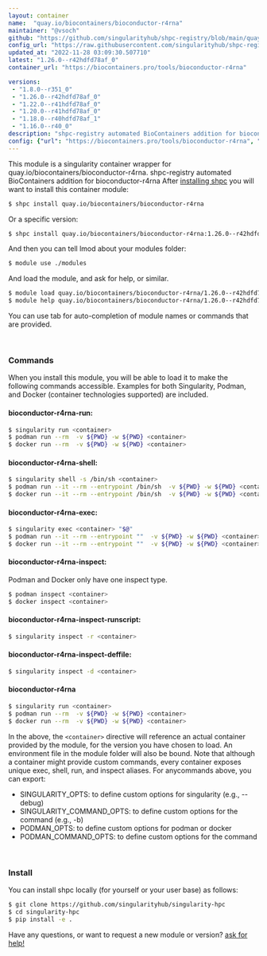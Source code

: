 ```yaml
---
layout: container
name:  "quay.io/biocontainers/bioconductor-r4rna"
maintainer: "@vsoch"
github: "https://github.com/singularityhub/shpc-registry/blob/main/quay.io/biocontainers/bioconductor-r4rna/container.yaml"
config_url: "https://raw.githubusercontent.com/singularityhub/shpc-registry/main/quay.io/biocontainers/bioconductor-r4rna/container.yaml"
updated_at: "2022-11-28 03:09:30.507710"
latest: "1.26.0--r42hdfd78af_0"
container_url: "https://biocontainers.pro/tools/bioconductor-r4rna"

versions:
 - "1.8.0--r351_0"
 - "1.26.0--r42hdfd78af_0"
 - "1.22.0--r41hdfd78af_0"
 - "1.20.0--r41hdfd78af_0"
 - "1.18.0--r40hdfd78af_1"
 - "1.16.0--r40_0"
description: "shpc-registry automated BioContainers addition for bioconductor-r4rna"
config: {"url": "https://biocontainers.pro/tools/bioconductor-r4rna", "maintainer": "@vsoch", "description": "shpc-registry automated BioContainers addition for bioconductor-r4rna", "latest": {"1.26.0--r42hdfd78af_0": "sha256:27d61714ed25334386803cc1f02e4f28d56736f48a5d6b0d5632b98af771690f"}, "tags": {"1.8.0--r351_0": "sha256:7542b582d5c2f168665d11c33f11d63a0f614bd1899a770b51b65cd0408a927d", "1.26.0--r42hdfd78af_0": "sha256:27d61714ed25334386803cc1f02e4f28d56736f48a5d6b0d5632b98af771690f", "1.22.0--r41hdfd78af_0": "sha256:9add2f6ece2d5b88922b86ad44d44bb415ca964206d8c9e74e4061fc481e93e7", "1.20.0--r41hdfd78af_0": "sha256:805df30143babe9003b2fb83f5c329ac1b72fa336ca6143f9471a15ac3a64ee3", "1.18.0--r40hdfd78af_1": "sha256:8f944e089a9f422430f5ed598dbdeab74f3f8cada81f52533add43251ce15c6f", "1.16.0--r40_0": "sha256:959727ff43fe3e00785b351873486eff2e6112caae30b502189f16358ea347d6"}, "docker": "quay.io/biocontainers/bioconductor-r4rna"}
---
```


This module is a singularity container wrapper for quay.io/biocontainers/bioconductor-r4rna.
shpc-registry automated BioContainers addition for bioconductor-r4rna
After [installing shpc](#install) you will want to install this container module:


```bash
$ shpc install quay.io/biocontainers/bioconductor-r4rna
```

Or a specific version:

```bash
$ shpc install quay.io/biocontainers/bioconductor-r4rna:1.26.0--r42hdfd78af_0
```

And then you can tell lmod about your modules folder:

```bash
$ module use ./modules
```

And load the module, and ask for help, or similar.

```bash
$ module load quay.io/biocontainers/bioconductor-r4rna/1.26.0--r42hdfd78af_0
$ module help quay.io/biocontainers/bioconductor-r4rna/1.26.0--r42hdfd78af_0
```

You can use tab for auto-completion of module names or commands that are provided.

<br>

### Commands

When you install this module, you will be able to load it to make the following commands accessible.
Examples for both Singularity, Podman, and Docker (container technologies supported) are included.

#### bioconductor-r4rna-run:

```bash
$ singularity run <container>
$ podman run --rm  -v ${PWD} -w ${PWD} <container>
$ docker run --rm  -v ${PWD} -w ${PWD} <container>
```

#### bioconductor-r4rna-shell:

```bash
$ singularity shell -s /bin/sh <container>
$ podman run --it --rm --entrypoint /bin/sh  -v ${PWD} -w ${PWD} <container>
$ docker run --it --rm --entrypoint /bin/sh  -v ${PWD} -w ${PWD} <container>
```

#### bioconductor-r4rna-exec:

```bash
$ singularity exec <container> "$@"
$ podman run --it --rm --entrypoint ""  -v ${PWD} -w ${PWD} <container> "$@"
$ docker run --it --rm --entrypoint ""  -v ${PWD} -w ${PWD} <container> "$@"
```

#### bioconductor-r4rna-inspect:

Podman and Docker only have one inspect type.

```bash
$ podman inspect <container>
$ docker inspect <container>
```

#### bioconductor-r4rna-inspect-runscript:

```bash
$ singularity inspect -r <container>
```

#### bioconductor-r4rna-inspect-deffile:

```bash
$ singularity inspect -d <container>
```



#### bioconductor-r4rna

```bash
$ singularity run <container>
$ podman run --rm  -v ${PWD} -w ${PWD} <container>
$ docker run --rm  -v ${PWD} -w ${PWD} <container>
```


In the above, the `<container>` directive will reference an actual container provided
by the module, for the version you have chosen to load. An environment file in the
module folder will also be bound. Note that although a container
might provide custom commands, every container exposes unique exec, shell, run, and
inspect aliases. For anycommands above, you can export:

 - SINGULARITY_OPTS: to define custom options for singularity (e.g., --debug)
 - SINGULARITY_COMMAND_OPTS: to define custom options for the command (e.g., -b)
 - PODMAN_OPTS: to define custom options for podman or docker
 - PODMAN_COMMAND_OPTS: to define custom options for the command

<br>

### Install

You can install shpc locally (for yourself or your user base) as follows:

```bash
$ git clone https://github.com/singularityhub/singularity-hpc
$ cd singularity-hpc
$ pip install -e .
```

Have any questions, or want to request a new module or version? [ask for help!](https://github.com/singularityhub/singularity-hpc/issues)